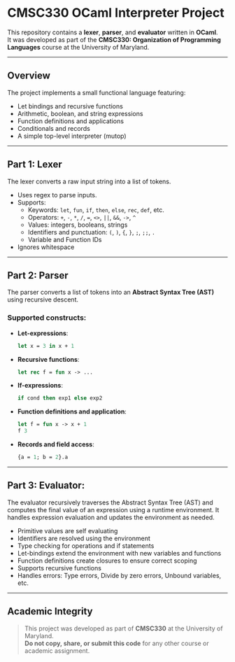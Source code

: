 # CMSC330 OCaml Interpreter Project

This repository contains a **lexer**, **parser**, and **evaluator** written in **OCaml**.  
It was developed as part of the **CMSC330: Organization of Programming Languages** course at the University of Maryland.

---

## Overview

The project implements a small functional language featuring:

- Let bindings and recursive functions
- Arithmetic, boolean, and string expressions
- Function definitions and applications
- Conditionals and records
- A simple top-level interpreter (mutop)

---

## Part 1: Lexer

The lexer converts a raw input string into a list of tokens.

- Uses regex to parse inputs.
- Supports:
  - Keywords: `let`, `fun`, `if`, `then`, `else`, `rec`, `def`, etc.
  - Operators: `+`, `-`, `*`, `/`, `=`, `<>`, `||`, `&&`, `->`, `^`
  - Values: integers, booleans, strings
  - Identifiers and punctuation: `(`, `)`, `{`, `}`, `;`, `;;`, `.`
  - Variable and Function IDs
- Ignores whitespace

---

## Part 2: Parser

The parser converts a list of tokens into an **Abstract Syntax Tree (AST)** using recursive descent.

### Supported constructs:
- **Let-expressions**:  
  ```ocaml
  let x = 3 in x + 1
  ```
- **Recursive functions**:  
  ```ocaml
  let rec f = fun x -> ...
  ```
- **If-expressions**:  
  ```ocaml
  if cond then exp1 else exp2
  ```
- **Function definitions and application**:  
  ```ocaml
  let f = fun x -> x + 1
  f 3
  ```
- **Records and field access**:  
  ```ocaml
  {a = 1; b = 2}.a
  ```

---

## Part 3: Evaluator:

The evaluator recursively traverses the Abstract Syntax Tree (AST) and computes the final value of an expression using a runtime environment. 
It handles expression evaluation and updates the environment as needed.

- Primitive values are self evaluating
- Identifiers are resolved using the environment
- Type checking for operations and if statements
- Let-bindings extend the environment with new variables and functions
- Function definitions create closures to ensure correct scoping
- Supports recursive functions
- Handles errors: Type errors, Divide by zero errors, Unbound variables, etc.

---

## Academic Integrity

> This project was developed as part of **CMSC330** at the University of Maryland.  
> **Do not copy, share, or submit this code** for any other course or academic assignment.


